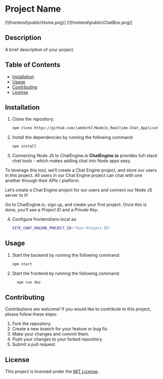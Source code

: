 # Project Name

[!(frontend\public\Home.png)]
[!(frontend\public\ChatBox.png)]

## Description

A brief description of your project.

## Table of Contents

- [Installation](#installation)
- [Usage](#usage)
- [Contributing](#contributing)
- [License](#license)

## Installation

1. Clone the repository.
    ```bash
    npm clone https://github.com/iamnkr67/NodeJs_Realtime-Chat_Application.git
    ```

2. Install the dependencies by running the following command:

   ```bash
   npm install
   ```
   
3. Connecting Node JS to ChatEngine.io
**ChatEngine.io** provides full-stack chat tools - which makes adding chat into Node apps easy.

To leverage this tool, we’ll create a Chat Engine project, and store our users in this project. All users in our Chat Engine project can chat with one another through their APIs / platform.

Let’s create a Chat Engine project for our users and connect our Node JS server to it!

Go to ChatEngine.io, sign up, and create your first project. Once this is done, you’ll see a *Project ID* and a *Private Key*.

4. Configure frontend/env.local as: 
    ```bash
    VITE_CHAT_ENGINE_PROJECT_ID="Your-Project-ID"  
    ```


## Usage

1. Start the backend by running the following command:

   ```bash
   npm start
   ```

2. Start the frontend by running the following command:
    ```bash 
      npm run dev
    ```

## Contributing

Contributions are welcome! If you would like to contribute to this project, please follow these steps:

1. Fork the repository.
2. Create a new branch for your feature or bug fix.
3. Make your changes and commit them.
4. Push your changes to your forked repository.
5. Submit a pull request.

## License

This project is licensed under the [MIT License](LICENSE).
